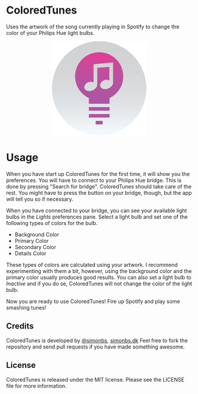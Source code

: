 ColoredTunes
============

Uses the artwork of the song currently playing in Spotify to change the color of your Philips Hue light bulbs.

<p align="center">
  <img src="icon.png" alt="App Icon"/>
</p>

Usage
===

When you have start up ColoredTunes for the first time, it will show you the preferences. You will have to connect to your Philips Hue bridge. This is done by pressing "Search for bridge". ColoredTunes should take care of the rest. You might have to press the button on your bridge, though, but the app will tell you so if necessary.

When you have connected to your bridge, you can see your available light bulbs in the *Lights* preferences pane.
Select a light bulb and set one of the following types of colors for the bulb.

- Background Color
- Primary Color
- Secondary Color
- Details Color

These types of colors are calculated using your artwork. I recommend experimenting with them a bit, however, using the background color and the primary color usually produces good results.
You can also set a light bulb to *Inactive* and if you do se, ColoredTunes will not change the color of the light bulb.

Now you are ready to use ColoredTunes! Fire up Spotify and play some smashing tunes!

## Credits

ColoredTunes is developed by [@simonbs](http://twitter.com/simonbs), [simonbs.dk](http://simonbs.dk) Feel free to fork the repository and send pull requests if you have made something awesome.

## License

ColoredTunes is released under the MIT license. Please see the LICENSE file for more information.